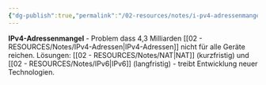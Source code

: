 ```yaml
---
{"dg-publish":true,"permalink":"/02-resources/notes/i-pv4-adressenmangel/","tags":["ipv4/problem","adressierung/knappheit"],"noteIcon":"","updated":"2025-08-27T15:03:20.209+02:00"}
---
```



**IPv4-Adressenmangel** - Problem dass 4,3 Milliarden [[02 - RESOURCES/Notes/IPv4-Adressen\|IPv4-Adressen]] nicht für alle Geräte reichen.
Lösungen: [[02 - RESOURCES/Notes/NAT\|NAT]] (kurzfristig) und [[02 - RESOURCES/Notes/IPv6\|IPv6]] (langfristig) - treibt Entwicklung neuer Technologien.